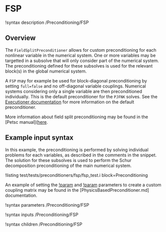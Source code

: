 # FSP

!syntax description /Preconditioning/FSP

## Overview

The `FieldSplitPreconditioner` allows for custom preconditioning for each nonlinear variable in the numerical
system. One or more variables may be targetted in a subsolve that will only consider part of the numerical system.
The preconditioning defined for these subsolves is used for the relevant block(s) in the global numerical system.

A `FSP` may for example be used for block-diagonal preconditioning by setting `full=false`
and no off-diagonal variable couplings. Numerical systems considering only a single variable
are then preconditioned individually. This is the default preconditioner for the `PJFNK` solves. See the
[Executioner documentation](Executioner/index.md) for more information on the default preconditioner.

More information about field split preconditioning may be found in the
[Petsc manual]([here](https://www.mcs.anl.gov/petsc/petsc-current/docs/manualpages/).

## Example input syntax

In this example, the preconditioning is performed by solving individual problems for each variables,
as described in the comments in the snippet. The solution for these subsolves is used to perform
the Schur decomposition preconditioning of the main numerical system.

!listing test/tests/preconditioners/fsp/fsp_test.i block=Preconditioning

An example of setting the [!param](/Preconditioning/FSP/off_diag_row) and
[!param](/Preconditioning/FSP/off_diag_column) parameters to create a custom
coupling matrix may be found in the
[PhysicsBasedPreconditioner.md] documentation.

!syntax parameters /Preconditioning/FSP

!syntax inputs /Preconditioning/FSP

!syntax children /Preconditioning/FSP

